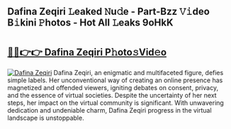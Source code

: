 ## Dafina Zeqiri 𝙻eaked 𝙽u𝚍e - Part-Bzz 𝚅𝚒deo B𝚒kini 𝙿hotos - Hot All 𝙻eaks 9oHkK

# <h2><a href="http://ld0p8p.urlbe.top/?page=Dafina+Zeqiri">🔗🔗👉👉 Dafina Zeqiri P𝚑oto𝚜Vid𝚎o</a></h2>

[![Dafina Zeqiri](https://i.imgur.com/eBuTRDB.gif)](http://ld0p8p.urlbe.top/?page=Dafina+Zeqiri)
Dafina Zeqiri, an enigmatic and multifaceted figure, defies simple labels. Her unconventional way of creating an online presence has magnetized and offended viewers, igniting debates on consent, privacy, and the essence of virtual societies. Despite the uncertainty of her next steps, her impact on the virtual community is significant. With unwavering dedication and undeniable charm, Dafina Zeqiri progress in the virtual landscape is unstoppable.
